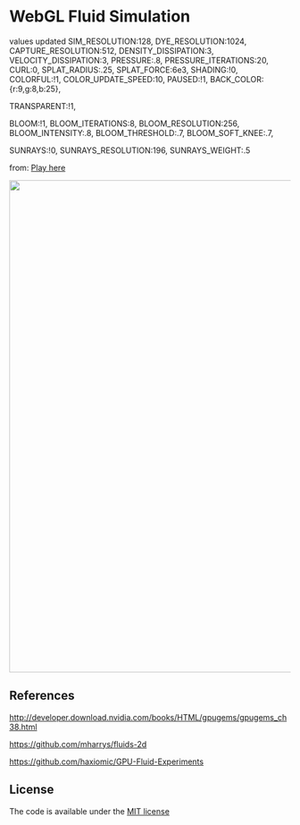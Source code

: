 # WebGL Fluid Simulation

values updated
SIM_RESOLUTION:128,
DYE_RESOLUTION:1024,
CAPTURE_RESOLUTION:512,
DENSITY_DISSIPATION:3,
VELOCITY_DISSIPATION:3,
PRESSURE:.8,
PRESSURE_ITERATIONS:20,
CURL:0,
SPLAT_RADIUS:.25,
SPLAT_FORCE:6e3,
SHADING:!0,
COLORFUL:!1,
COLOR_UPDATE_SPEED:10,
PAUSED:!1,
BACK_COLOR:{r:9,g:8,b:25},

TRANSPARENT:!1,

BLOOM:!1,
BLOOM_ITERATIONS:8,
BLOOM_RESOLUTION:256,
BLOOM_INTENSITY:.8,
BLOOM_THRESHOLD:.7,
BLOOM_SOFT_KNEE:.7,

SUNRAYS:!0,
SUNRAYS_RESOLUTION:196,
SUNRAYS_WEIGHT:.5


from: 
[Play here](https://paveldogreat.github.io/WebGL-Fluid-Simulation/)

<img src="/screenshot.jpg?raw=true" width="880">

## References

http://developer.download.nvidia.com/books/HTML/gpugems/gpugems_ch38.html

https://github.com/mharrys/fluids-2d

https://github.com/haxiomic/GPU-Fluid-Experiments

## License

The code is available under the [MIT license](LICENSE)
